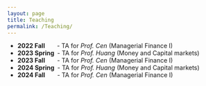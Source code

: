 ```yaml
---
layout: page
title: Teaching
permalink: /Teaching/
---
```




- **2022 Fall**&emsp;&emsp;- TA for *Prof. Cen* (Managerial Finance I)
- **2023 Spring**&ensp;- TA for *Prof. Huang* (Money and Capital markets)
- **2023 Fall**&emsp;&emsp;- TA for *Prof. Cen* (Managerial Finance I)
- **2024 Spring**&ensp;- TA for *Prof. Huang* (Money and Capital markets)
- **2024 Fall**&emsp;&emsp;- TA for *Prof. Cen* (Managerial Finance I)

